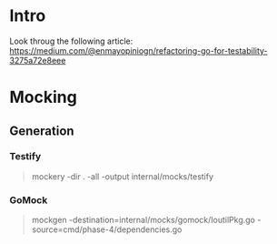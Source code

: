 # Intro
Look throug the following article: https://medium.com/@enmayopiniogn/refactoring-go-for-testability-3275a72e8eee

# Mocking
## Generation
### Testify
> mockery -dir . -all -output internal/mocks/testify
### GoMock
> mockgen -destination=internal/mocks/gomock/IoutilPkg.go -source=cmd/phase-4/dependencies.go 
